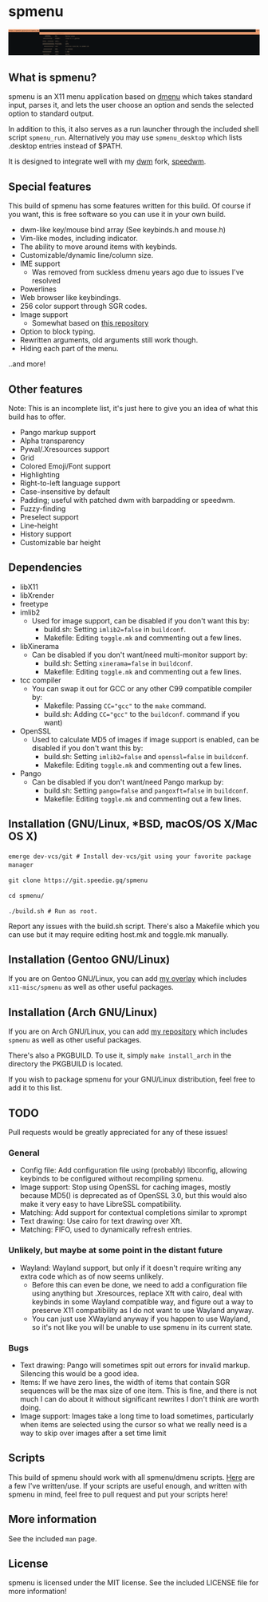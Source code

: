 # spmenu

![image](/docs/preview.png)

## What is spmenu?

spmenu is an X11 menu application based on
[dmenu](https://tools.suckless.org/dmenu) which takes standard input, parses
it, and lets the user choose an option and sends the
selected option to standard output.

In addition to this, it also serves as a run launcher through the included
shell script `spmenu_run`. Alternatively you may use `spmenu_desktop` which
lists .desktop entries instead of $PATH.

It is designed to integrate well with my [dwm](https://dwm.suckless.org) fork, [speedwm](https://git.speedie.gq/speedwm).

## Special features

This build of spmenu has some features written for this build.
Of course if you want, this is free software so you can use it in your own build.

- dwm-like key/mouse bind array (See keybinds.h and mouse.h)
- Vim-like modes, including indicator.
- The ability to move around items with keybinds.
- Customizable/dynamic line/column size.
- IME support
  - Was removed from suckless dmenu years ago due to issues I've resolved
- Powerlines
- Web browser like keybindings.
- 256 color support through SGR codes.
- Image support
  - Somewhat based on [this repository](https://github.com/Cloudef/dmenu-pango-imlib)
- Option to block typing.
- Rewritten arguments, old arguments still work though.
- Hiding each part of the menu.

..and more!

## Other features

Note: This is an incomplete list, it's just here to give you an idea of what
this build has to offer.

- Pango markup support
- Alpha transparency
- Pywal/.Xresources support
- Grid
- Colored Emoji/Font support
- Highlighting
- Right-to-left language support
- Case-insensitive by default
- Padding; useful with patched dwm with barpadding or speedwm.
- Fuzzy-finding
- Preselect support
- Line-height
- History support
- Customizable bar height

## Dependencies

- libX11
- libXrender
- freetype
- imlib2
  - Used for image support, can be disabled if you don't want this by:
    - build.sh: Setting `imlib2=false` in `buildconf`.
    - Makefile: Editing `toggle.mk` and commenting out a few lines.
- libXinerama
  - Can be disabled if you don't want/need multi-monitor support by:
    - build.sh: Setting `xinerama=false` in `buildconf`.
    - Makefile: Editing `toggle.mk` and commenting out a few lines.
- tcc compiler
  - You can swap it out for GCC or any other C99 compatible compiler by:
    - Makefile: Passing `CC="gcc"` to the `make` command.
    - build.sh: Adding `CC="gcc"` to the `buildconf`.
command if you want)
- OpenSSL
  - Used to calculate MD5 of images if image support is enabled, can be
disabled if you don't want this by:
    - build.sh: Setting `imlib2=false` and `openssl=false` in `buildconf`.
    - Makefile: Editing `toggle.mk` and commenting out a few lines.
- Pango
  - Can be disabled if you don't want/need Pango markup by:
    - build.sh: Setting `pango=false` and `pangoxft=false` in `buildconf`.
    - Makefile: Editing `toggle.mk` and commenting out a few lines.

## Installation (GNU/Linux, \*BSD, macOS/OS X/Mac OS X)

`emerge dev-vcs/git # Install dev-vcs/git using your favorite package manager`

`git clone https://git.speedie.gq/spmenu`

`cd spmenu/`

`./build.sh # Run as root.`

Report any issues with the build.sh script. There's also a Makefile which
you can use but it may require editing host.mk and toggle.mk manually.

## Installation (Gentoo GNU/Linux)

If you are on Gentoo GNU/Linux, you can add
[my overlay](https://git.speedie.gq/speedie-overlay) which includes
`x11-misc/spmenu` as well as other useful packages.

## Installation (Arch GNU/Linux)

If you are on Arch GNU/Linux, you can add
[my repository](https://git.speedie.gq/speedie-repository) which includes
`spmenu` as well as other useful packages.

There's also a PKGBUILD. To use it, simply `make install_arch` in the directory
the PKGBUILD is located.

If you wish to package spmenu for your GNU/Linux distribution, feel free to add
it to this list.

## TODO

Pull requests would be greatly appreciated for any of these issues!

### General

- Config file: Add configuration file using (probably) libconfig, allowing
keybinds to be configured without recompiling spmenu.
- Image support: Stop using OpenSSL for caching images, mostly because MD5()
is deprecated as of OpenSSL 3.0, but this would also make it very easy to
have LibreSSL compatibility.
- Matching: Add support for contextual completions similar to xprompt
- Text drawing: Use cairo for text drawing over Xft.
- Matching: FIFO, used to dynamically refresh entries.

### Unlikely, but maybe at some point in the distant future

- Wayland: Wayland support, but only if it doesn't require writing any extra
code which as of now seems unlikely.
  - Before this can even be done, we need to add a configuration file using
anything but .Xresources, replace Xft with cairo, deal with keybinds in some
Wayland compatible way, and figure out a way to preserve X11 compatibility
as I do not want to use Wayland anyway.
  - You can just use XWayland anyway if you happen to use Wayland, so it's not
like you will be unable to use spmenu in its current state.

### Bugs

- Text drawing: Pango will sometimes spit out errors for invalid markup.
Silencing this would be a good idea.
- Items: If we have zero lines, the width of items that contain SGR sequences
will be the max size of one item. This is fine, and there is not much I can do
about it without significant rewrites I don't think are worth doing.
- Image support: Images take a long time to load sometimes, particularly when
items are selected using the cursor so what we really need is a way to
skip over images after a set time limit

## Scripts

This build of spmenu should work with all spmenu/dmenu scripts.
[Here](https://git.speedie.gq/speedwm-extras) are a few I've written/use.
If your scripts are useful enough, and written with spmenu in mind, feel free
to pull request and put your scripts here!

## More information

See the included `man` page.

## License

spmenu is licensed under the MIT license. See the included LICENSE file for
more information!
